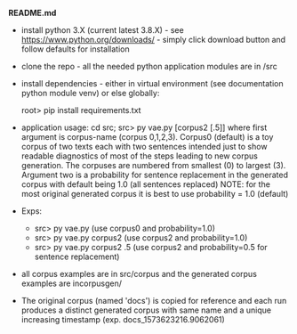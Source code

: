 __README.md__

* install python 3.X (current latest 3.8.X) - see 
  https://www.python.org/downloads/ - simply click download button and follow defaults for installation
  
* clone the repo - all the needed python application modules are in /src

* install dependencies - either in virtual environment  (see documentation python module venv) or else globally:

  root> pip install requirements.txt                                

* application usage:  cd src; src> py vae.py [corpus2 [.5]]
  where first argument is corpus-name (corpus 0,1,2,3). Corpus0 (default) is a toy corpus of two texts each with two sentences intended just to show readable diagnostics of most of the steps leading to new corpus generation. The corpuses are numbered from smallest (0) to largest (3). Argument two is a probability for sentence replacement in the generated corpus with default being 1.0 (all sentences replaced)  NOTE: for the most original generated corpus it is best to use probability = 1.0 (default)

* Exps: 
  * src> py vae.py   (use corpus0 and probability=1.0)
  * src> py vae.py  corpus2  (use corpus2 and probability=1.0)
  * src> py vae.py  corpus2  .5  (use corpus2 and probability=0.5 for sentence replacement)
  
* all corpus examples are in src/corpus and the generated corpus examples are incorpusgen/<corpusK>  

* The original corpus (named 'docs') is copied for reference and each run produces a distinct generated corpus with same name
  and a unique increasing timestamp (exp. docs_1573623216.9062061)
